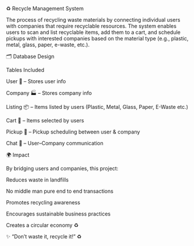 ♻️ Recycle Management System

The process of recycling waste materials by connecting individual users with companies that require recyclable resources. The system enables users to scan and list recyclable items, add them to a cart, and schedule pickups with interested companies based on the material type (e.g., plastic, metal, glass, paper, e-waste, etc.).



🗂️ Database Design

Tables Included

User 👤 – Stores user info

Company 🏭 – Stores company info

Listing 📦 – Items listed by users (Plastic, Metal, Glass, Paper, E-Waste etc.)

Cart 🛒 – Items selected by users

Pickup 🚚 – Pickup scheduling between user & company

Chat 💬 – User–Company communication



🌍 Impact

By bridging users and companies, this project:

Reduces waste in landfills

No middle man pure end to end transactions

Promotes recycling awareness

Encourages sustainable business practices

Creates a circular economy ♻️


✨ “Don’t waste it, recycle it!” ♻️

